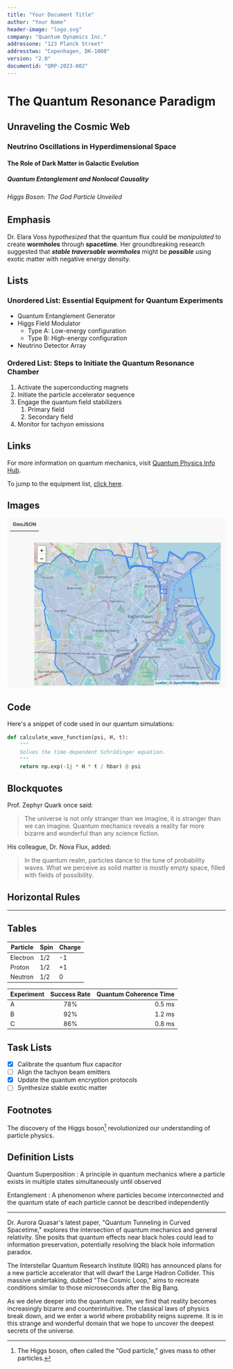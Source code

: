 ```yaml
---
title: "Your Document Title"
author: "Your Name"
header-image: "logo.svg"
company: "Quantum Dynamics Inc."
addressone: "123 Planck Street"
addresstwo: "Copenhagen, DK-1000"
version: "2.0"
documentid: "QRP-2023-002"
---
```


# The Quantum Resonance Paradigm

## Unraveling the Cosmic Web
### Neutrino Oscillations in Hyperdimensional Space
#### The Role of Dark Matter in Galactic Evolution
##### Quantum Entanglement and Nonlocal Causality
###### Higgs Boson: The God Particle Unveiled

## Emphasis

Dr. Elara Voss *hypothesized* that the quantum flux could be _manipulated_ to create **wormholes** through __spacetime__. Her groundbreaking research suggested that ***stable traversable wormholes*** might be ___possible___ using exotic matter with negative energy density.

## Lists

### Unordered List: Essential Equipment for Quantum Experiments

* Quantum Entanglement Generator
* Higgs Field Modulator
  * Type A: Low-energy configuration
  * Type B: High-energy configuration
* Neutrino Detector Array

### Ordered List: Steps to Initiate the Quantum Resonance Chamber

1. Activate the superconducting magnets
2. Initiate the particle accelerator sequence
3. Engage the quantum field stabilizers
    1. Primary field
    2. Secondary field
4. Monitor for tachyon emissions

## Links

For more information on quantum mechanics, visit [Quantum Physics Info Hub](https://example.com/quantum-physics).

To jump to the equipment list, [click here](#unordered-list-essential-equipment-for-quantum-experiments).

## Images

![City map](<city-of-copenhagen-miljozoner.png>)


## Code

Here's a snippet of code used in our quantum simulations:

```python
def calculate_wave_function(psi, H, t):
    """
    Solves the time-dependent Schrödinger equation.
    """
    return np.exp(-1j * H * t / hbar) @ psi
```

## Blockquotes

Prof. Zephyr Quark once said:

> The universe is not only stranger than we imagine, it is stranger than we can imagine. Quantum mechanics reveals a reality far more bizarre and wonderful than any science fiction.

His colleague, Dr. Nova Flux, added:

> In the quantum realm, particles dance to the tune of probability waves. What we perceive as solid matter is mostly empty space, filled with fields of possibility.

## Horizontal Rules

---

## Tables

| Particle | Spin | Charge |
| -------- | ---- | ------ |
| Electron | 1/2  | -1     |
| Proton   | 1/2  | +1     |
| Neutron  | 1/2  | 0      |

| Experiment | Success Rate | Quantum Coherence Time |
| :--------- | :----------: | ---------------------: |
| A          |     78%      |                 0.5 ms |
| B          |     92%      |                 1.2 ms |
| C          |     86%      |                 0.8 ms |

## Task Lists

- [x] Calibrate the quantum flux capacitor
- [ ] Align the tachyon beam emitters
- [x] Update the quantum encryption protocols
- [ ] Synthesize stable exotic matter

## Footnotes

The discovery of the Higgs boson[^1] revolutionized our understanding of particle physics.

[^1]: The Higgs boson, often called the "God particle," gives mass to other particles.

## Definition Lists

Quantum Superposition
: A principle in quantum mechanics where a particle exists in multiple states simultaneously until observed

Entanglement
: A phenomenon where particles become interconnected and the quantum state of each particle cannot be described independently

---

Dr. Aurora Quasar's latest paper, "Quantum Tunneling in Curved Spacetime," explores the intersection of quantum mechanics and general relativity. She posits that quantum effects near black holes could lead to information preservation, potentially resolving the black hole information paradox.

The Interstellar Quantum Research Institute (IQRI) has announced plans for a new particle accelerator that will dwarf the Large Hadron Collider. This massive undertaking, dubbed "The Cosmic Loop," aims to recreate conditions similar to those microseconds after the Big Bang.

As we delve deeper into the quantum realm, we find that reality becomes increasingly bizarre and counterintuitive. The classical laws of physics break down, and we enter a world where probability reigns supreme. It is in this strange and wonderful domain that we hope to uncover the deepest secrets of the universe.